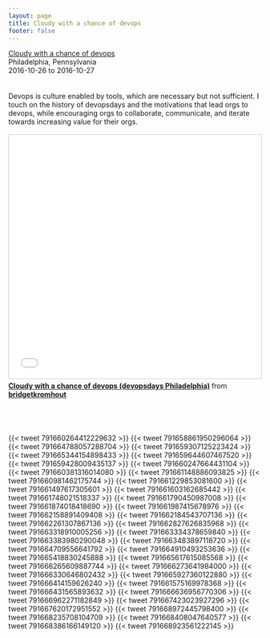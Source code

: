 ```yaml
---
layout: page
title: Cloudy with a chance of devops
footer: false
---
```


<div class="views-field views-field-nothing">        <span class="field-content views-field-field-details"><a href="https://www.devopsdays.org/events/2016-philadelphia/program/bridget-kromhout/">Cloudy with a chance of devops</a><br>Philadelphia, Pennsylvania<br><span class="date-display-start">2016-10-26</span> to <span class="date-display-end">2016-10-27</span></span></div>
<br>
<br>
Devops is culture enabled by tools, which are necessary but not sufficient. I touch on the history of devopsdays and the motivations that lead orgs to devops, while encouraging orgs to collaborate, communicate, and iterate towards increasing value for their orgs.

<br>
<br>
<iframe src="//www.slideshare.net/slideshow/embed_code/key/qfVtKHHZ6nc5e4" width="595" height="485" frameborder="0" marginwidth="0" marginheight="0" scrolling="no" style="border:1px solid #CCC; border-width:1px; margin-bottom:5px; max-width: 100%;" allowfullscreen> </iframe> <div style="margin-bottom:5px"> <strong> <a href="//www.slideshare.net/bridgetkromhout/cloudy-with-a-chance-of-devops-devopsdays-philadelphia" title="Cloudy with a chance of devops (devopsdays Philadelphia)" target="_blank">Cloudy with a chance of devops (devopsdays Philadelphia)</a> </strong> from <strong><a target="_blank" href="//www.slideshare.net/bridgetkromhout">bridgetkromhout</a></strong> </div>
<br>
<br>
<br>

{{< tweet 791660264412229632 >}}
{{< tweet 791658861950296064 >}}
{{< tweet 791664788057288704 >}}
{{< tweet 791659307125223424 >}}
{{< tweet 791665344154898433 >}}
{{< tweet 791659644607467520 >}}
{{< tweet 791659428009435137 >}}
{{< tweet 791660247664431104 >}}
{{< tweet 791660381316014080 >}}
{{< tweet 791661148886093825 >}}
{{< tweet 791660981462175744 >}}
{{< tweet 791661229853081600 >}}
{{< tweet 791661497617305601 >}}
{{< tweet 791661603162685442 >}}
{{< tweet 791661748021518337 >}}
{{< tweet 791661790450987008 >}}
{{< tweet 791661874018418690 >}}
{{< tweet 791661987415678976 >}}
{{< tweet 791662158891409408 >}}
{{< tweet 791662184543707136 >}}
{{< tweet 791662261307867136 >}}
{{< tweet 791662827626835968 >}}
{{< tweet 791663318910005256 >}}
{{< tweet 791663334378659840 >}}
{{< tweet 791663383980290048 >}}
{{< tweet 791663483897118720 >}}
{{< tweet 791664709556641792 >}}
{{< tweet 791664910493253636 >}}
{{< tweet 791665418830245888 >}}
{{< tweet 791665617615085568 >}}
{{< tweet 791666265609887744 >}}
{{< tweet 791666273641984000 >}}
{{< tweet 791666330646802432 >}}
{{< tweet 791665927360122880 >}}
{{< tweet 791666414159626240 >}}
{{< tweet 791661575169978368 >}}
{{< tweet 791666431565893632 >}}
{{< tweet 791666636956770306 >}}
{{< tweet 791666962271182849 >}}
{{< tweet 791667423023927296 >}}
{{< tweet 791667620172951552 >}}
{{< tweet 791668972445798400 >}}
{{< tweet 791668235708104709 >}}
{{< tweet 791668408047640577 >}}
{{< tweet 791668386166149120 >}}
{{< tweet 791668923561222145 >}}
